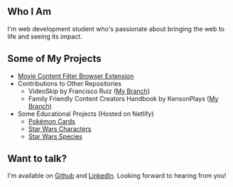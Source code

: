## Who I Am

I'm web development student who's passionate about bringing the web to life and seeing its impact.

## Some of My Projects

* [Movie Content Filter Browser Extension](https://github.com/jacob-willden/movie-content-filter-extension)
* Contributions to Other Repositories
  * VideoSkip by Francisco Ruiz ([My Branch](https://github.com/jacob-willden/VideoSkip-extension))
  * Family Friendly Content Creators Handbook by KensonPlays ([My Branch](https://github.com/jacob-willden/Family-Friendly-Content-Creators-And-Handbook))
* Some Educational Projects (Hosted on Netlify)
  * [Pokémon Cards](https://condescending-liskov-daaa2d.netlify.app/pokemon/index.html)
  * [Star Wars Characters](https://condescending-liskov-daaa2d.netlify.app/characters/index.html)
  * [Star Wars Species](https://condescending-liskov-daaa2d.netlify.app/species/index.html)

## Want to talk?

I'm available on [Github](https://github.com/jacob-willden/) and [LinkedIn](https://www.linkedin.com/in/jacob-willden-073a05221/). Looking forward to hearing from you!
